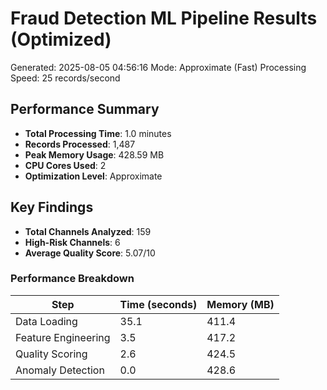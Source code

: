 # Fraud Detection ML Pipeline Results (Optimized)

Generated: 2025-08-05 04:56:16
Mode: Approximate (Fast)
Processing Speed: 25 records/second

## Performance Summary

- **Total Processing Time**: 1.0 minutes
- **Records Processed**: 1,487
- **Peak Memory Usage**: 428.59 MB
- **CPU Cores Used**: 2
- **Optimization Level**: Approximate

## Key Findings

- **Total Channels Analyzed**: 159
- **High-Risk Channels**: 6
- **Average Quality Score**: 5.07/10

### Performance Breakdown

| Step | Time (seconds) | Memory (MB) |
|------|----------------|-------------|
| Data Loading | 35.1 | 411.4 |
| Feature Engineering | 3.5 | 417.2 |
| Quality Scoring | 2.6 | 424.5 |
| Anomaly Detection | 0.0 | 428.6 |

